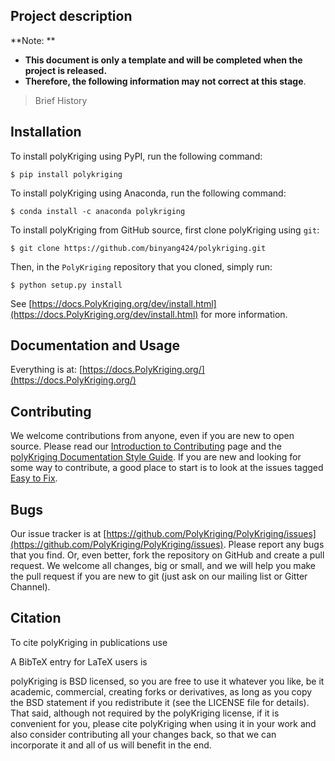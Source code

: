 ## Project description

**Note: **

- **This document is only a template and will be completed when the project is released.** 
- **Therefore, the following information may not correct at this stage**.

> Brief History


## Installation

To install polyKriging using PyPI, run the following command:

```
$ pip install polykriging
```

To install polyKriging using Anaconda, run the following command:

```
$ conda install -c anaconda polykriging
```

To install polyKriging from GitHub source, first clone polyKriging using `git`:

```
$ git clone https://github.com/binyang424/polykriging.git
```

Then, in the `PolyKriging` repository that you cloned, simply run:

```
$ python setup.py install
```

See [https://docs.PolyKriging.org/dev/install.html](https://docs.PolyKriging.org/dev/install.html) for more information.

## Documentation and Usage

Everything is at: [https://docs.PolyKriging.org/](https://docs.PolyKriging.org/)

## Contributing

We welcome contributions from anyone, even if you are new to open source. Please read our [Introduction to Contributing](https://github.com/PolyKriging/PolyKriging/wiki/Introduction-to-contributing) page and the [polyKriging Documentation Style Guide](https://docs.PolyKriging.org/dev/documentation-style-guide.html). If you are new and looking for some way to contribute, a good place to start is to look at the issues tagged [Easy to Fix](https://github.com/PolyKriging/PolyKriging/issues?q=is%3Aopen+is%3Aissue+label%3A%22Easy+to+Fix%22).

## Bugs

Our issue tracker is at [https://github.com/PolyKriging/PolyKriging/issues](https://github.com/PolyKriging/PolyKriging/issues). Please report any bugs that you find. Or, even better, fork the repository on GitHub and create a pull request. We welcome all changes, big or small, and we will help you make the pull request if you are new to git (just ask on our mailing list or Gitter Channel).


## Citation

To cite polyKriging in publications use



A BibTeX entry for LaTeX users is


polyKriging is BSD licensed, so you are free to use it whatever you like, be it academic, commercial, creating forks or derivatives, as long as you copy the BSD statement if you redistribute it (see the LICENSE file for details). That said, although not required by the polyKriging license, if it is convenient for you, please cite polyKriging when using it in your work and also consider contributing all your changes back, so that we can incorporate it and all of us will benefit in the end.
